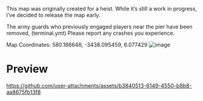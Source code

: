 This map was originally created for a heist. While it’s still a work in progress, I’ve decided to release the map early.

The army guards who previously engaged players near the pier have been removed,  (terminal.ymt)
Please report any crashes you experience.


Map Coordinates: 580.186646, -3438.095459, 6.077429
![image](https://github.com/user-attachments/assets/4ee763b8-2e1a-4eea-9ff0-09d48bf6956c)

# Preview

https://github.com/user-attachments/assets/b3840513-6149-4550-b8b8-aa8675fb13f8
